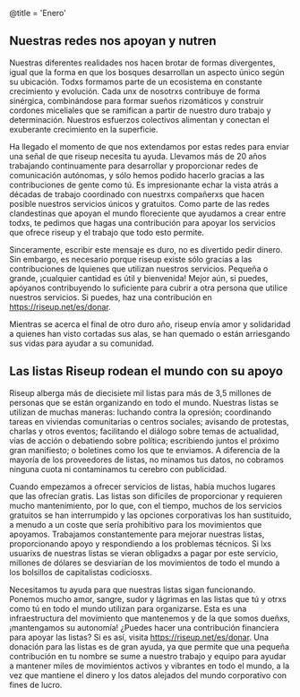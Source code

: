 @title = 'Enero'


Nuestras redes nos apoyan y nutren 
----------------------------------

Nuestras diferentes realidades nos hacen brotar de formas divergentes, igual que la forma en que los bosques desarrollan un aspecto único según su ubicación. Todxs formamos parte de un ecosistema en constante crecimiento y evolución. Cada unx de nosotrxs contribuye de forma sinérgica, combinándose para formar sueños rizomáticos y construir cordones miceliales que se ramifican a partir de nuestro duro trabajo y determinación. Nuestros esfuerzos colectivos alimentan y conectan el exuberante crecimiento en la superficie.

Ha llegado el momento de que nos extendamos por estas redes para enviar una señal de que riseup necesita tu ayuda. Llevamos más de 20 años trabajando continuamente para desarrollar y proporcionar redes de comunicación autónomas, y sólo hemos podido hacerlo gracias a las contribuciones de gente como tú. Es impresionante echar la vista atrás a décadas de trabajo coordinado con nuestrxs compañerxs que hacen posible nuestros servicios únicos y gratuitos. Como parte de las redes clandestinas que apoyan el mundo floreciente que ayudamos a crear entre todxs, te pedimos que hagas una contribución para apoyar los servicios que ofrece riseup y el trabajo que todo esto permite.

Sinceramente, escribir este mensaje es duro, no es divertido pedir dinero. Sin embargo, es necesario porque riseup existe sólo gracias a las contribuciones de lquienes que utilizan nuestros servicios. Pequeña o grande, ¡cualquier cantidad es útil y bienvenida! Mejor aún, si puedes, apóyanos contribuyendo lo suficiente para cubrir a otra persona que utilice nuestros servicios. Si puedes, haz una contribución en https://riseup.net/es/donar.

Mientras se acerca el final de otro duro año, riseup envía amor y solidaridad a quienes han visto cortadas sus alas, se han quemado o están arriesgando sus vidas para ayudar a su comunidad.


Las listas Riseup rodean el mundo con su apoyo
----------------------------------------------

Riseup alberga más de diecisiete mil listas para más de 3,5 millones de personas que se están organizando en todo el mundo. Nuestras listas se utilizan de muchas maneras: luchando contra la opresión; coordinando tareas en viviendas comunitarias o centros sociales; avisando de protestas, charlas y otros eventos; facilitando el diálogo sobre temas de actualidad, vías de acción o debatiendo sobre política; escribiendo juntos el próximo gran manifiesto; o boletines como los que te enviamos. A diferencia de la mayoría de los proveedores de listas, no minamos tus datos, no cobramos ninguna cuota ni contaminamos tu cerebro con publicidad.

Cuando empezamos a ofrecer servicios de listas, había muchos lugares que las ofrecían gratis. Las listas son difíciles de proporcionar y requieren mucho mantenimiento, por lo que, con el tiempo, muchos de los servicios gratuitos se han interrumpido y las opciones corporativas los han sustituido, a menudo a un coste que sería prohibitivo para los movimientos que apoyamos. Trabajamos constantemente para mejorar nuestras listas, proporcionando apoyo y respondiendo a los problemas técnicos. Si lxs usuarixs de nuestras listas se vieran obligadxs a pagar por este servicio, millones de dólares se desviarían de los movimientos de todo el mundo a los bolsillos de capitalistas codiciosxs.

Necesitamos tu ayuda para que nuestras listas sigan funcionando. Ponemos mucho amor, sangre, sudor y lágrimas en las listas que tú y otrxs como tú en todo el mundo utilizan para organizarse. Esta es una infraestructura del movimiento que mantenemos y de la que somos dueñxs, ¡mantengamos su autonomía! ¿Puedes hacer una contribución financiera para apoyar las listas? Si es así, visita https://riseup.net/es/donar. Una donación para las listas es de gran ayuda, ya que permite que una pequeña contribución en tu nombre se sume a nuestro trabajo y equipo para ayudar a mantener miles de movimientos activos y vibrantes en todo el mundo, a la vez que mantiene el dinero y los datos alejados del mundo corporativo con fines de lucro.